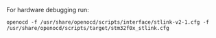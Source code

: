
For hardware debugging run:
```
openocd -f /usr/share/openocd/scripts/interface/stlink-v2-1.cfg -f /usr/share/openocd/scripts/target/stm32f0x_stlink.cfg
```
